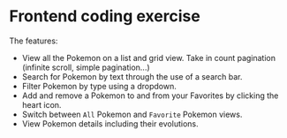 # Frontend coding exercise

The features:


- View all the Pokemon on a list and grid view. Take in count pagination (infinite scroll, simple pagination...)
- Search for Pokemon by text through the use of a search bar.
- Filter Pokemon by type using a dropdown.
- Add and remove a Pokemon to and from your Favorites by clicking the heart icon.
- Switch between `All` Pokemon and `Favorite` Pokemon views.
- View Pokemon details including their evolutions.
